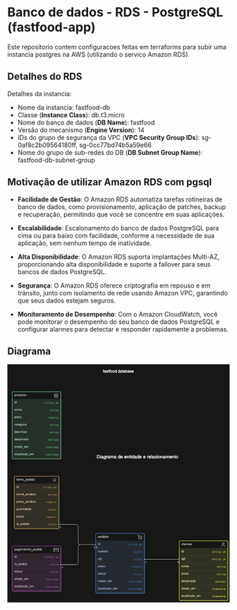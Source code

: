 # Banco de dados - RDS - PostgreSQL (fastfood-app)

Este repositorio contem configuracoes feitas em terraforms para subir uma instancia postgres na AWS (utilizando o servico Amazon RDS).

## Detalhes do RDS

Detalhes da instancia:
- Nome da instancia: fastfood-db
- Classe (**Instance Class**): db.t3.micro
- Nome do banco de dados (**DB Name**): fastfood
- Versão do mecanismo (**Engine Version**): 14
- IDs do grupo de segurança da VPC (**VPC Security Group IDs**):     sg-0af8c2b09564180ff, sg-0cc77bd74b5a59e66
- Nome do grupo de sub-redes do DB (**DB Subnet Group Name**): fastfood-db-subnet-group

## Motivação de utilizar Amazon RDS com pgsql

- **Facilidade de Gestão**: O Amazon RDS automatiza tarefas rotineiras de banco de dados, como provisionamento, aplicação de patches, backup e recuperação, permitindo que você se concentre em suas aplicações.

- **Escalabilidade**: Escalonamento do banco de dados PostgreSQL para cima ou para baixo com facilidade, conforme a necessidade de sua aplicação, sem nenhum tempo de inatividade.

- **Alta Disponibilidade**: O Amazon RDS suporta implantações Multi-AZ, proporcionando alta disponibilidade e suporte a failover para seus bancos de dados PostgreSQL.

- **Segurança**: O Amazon RDS oferece criptografia em repouso e em trânsito, junto com isolamento de rede usando Amazon VPC, garantindo que seus dados estejam seguros.

- **Monitoramento de Desempenho**: Com o Amazon CloudWatch, você pode monitorar o desempenho do seu banco de dados PostgreSQL e configurar alarmes para detectar e responder rapidamente a problemas.

## Diagrama

![Diagrama de entidade e relacionamento](/docs/ER-diagram.png)